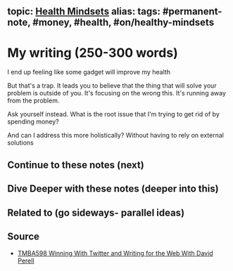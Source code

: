 topic: [Health Mindsets](Health%20Mindsets)
alias: 
tags: #permanent-note, #money, #health, #on/healthy-mindsets
---

# My writing (250-300 words)

I end up feeling like some gadget will improve my health

But that's a trap. It leads you to believe that the thing that will solve your problem is outside of you. It's focusing on the wrong this. It's running away from the problem.

Ask yourself instead. What is the root issue that I'm trying to get rid of by spending money?

And can I address this more holistically? Without having to rely on external solutions 



## Continue to these notes (next)
		
## Dive Deeper with these notes (deeper into this)
		
## Related to (go sideways- parallel ideas)
	
## Source
- [TMBA598 Winning With Twitter and Writing for the Web With David Perell](TMBA598%20Winning%20With%20Twitter%20and%20Writing%20for%20the%20Web%20With%20David%20Perell)